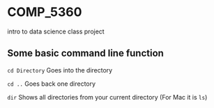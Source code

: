 # COMP_5360
intro to data science class project

## Some basic command line function

```cd Directory``` Goes into the directory

```cd ..``` Goes back one directory

```dir``` Shows all directories from your current directory (For Mac it is ```ls```)



